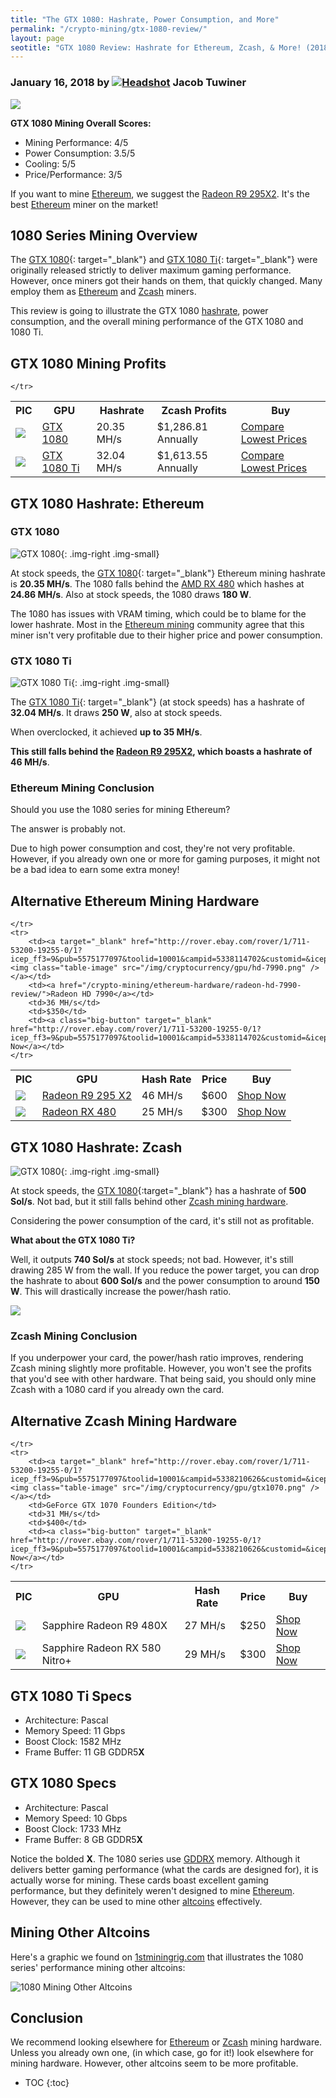```yaml
---
title: "The GTX 1080: Hashrate, Power Consumption, and More" 
permalink: "/crypto-mining/gtx-1080-review/"
layout: page
seotitle: "GTX 1080 Review: Hashrate for Ethereum, Zcash, & More! (2018)" 
---
```

<h3 class="page-subtitle">
	January 16, 2018 by 
	<a href="/about/"><img src="/img/profile/close.jpg" class="circle" alt="Headshot"></a>
	Jacob Tuwiner
</h3>

<a target="_blank" href="http://rover.ebay.com/rover/1/711-53200-19255-0/1?icep_ff3=9&pub=5575177097&toolid=10001&campid=5338234274&customid=&icep_uq=gtx+1080&icep_sellerId=&icep_ex_kw=&icep_sortBy=12&icep_catId=&icep_minPrice=&icep_maxPrice=&ipn=psmain&icep_vectorid=229466&kwid=902099&mtid=824&kw=lg"><img class="img-middle" src="/img/cryptocurrency/gpu/gtx-1080.png" /></a>

**GTX 1080 Mining Overall Scores:**

* Mining Performance: 4/5
* Power Consumption: 3.5/5
* Cooling: 5/5
* Price/Performance: 3/5 

If you want to mine [Ethereum](/crypto-mining/ethereum-hardware/), we suggest the [Radeon R9 295X2](/crypto-mining/ethereum-hardware/r9-295-x2-review/). It's the best [Ethereum](/crypto-mining/ethereum-hardware/) miner on the market! 

## 1080 Series Mining Overview

The [GTX 1080](http://rover.ebay.com/rover/1/711-53200-19255-0/1?icep_ff3=9&pub=5575177097&toolid=10001&campid=5338234274&customid=&icep_uq=gtx+1080&icep_sellerId=&icep_ex_kw=&icep_sortBy=12&icep_catId=&icep_minPrice=&icep_maxPrice=&ipn=psmain&icep_vectorid=229466&kwid=902099&mtid=824&kw=lg){: target="_blank"} and [GTX 1080 Ti](http://rover.ebay.com/rover/1/711-53200-19255-0/1?icep_ff3=9&pub=5575177097&toolid=10001&campid=5338234274&customid=&icep_uq=gtx+1080+ti&icep_sellerId=&icep_ex_kw=&icep_sortBy=12&icep_catId=&icep_minPrice=&icep_maxPrice=&ipn=psmain&icep_vectorid=229466&kwid=902099&mtid=824&kw=lg){: target="_blank"} were originally released strictly to deliver maximum gaming performance. However, once miners got their hands on them, that quickly changed. Many employ them as [Ethereum](/crypto-mining/ethereum-hardware/) and [Zcash](/crypto-mining/zcash-hardware/) miners. 

This review is going to illustrate the GTX 1080 [hashrate](https://99bitcoins.com/what-is-bitcoin-hash/), power consumption, and the overall mining performance of the GTX 1080 and 1080 Ti. 

## GTX 1080 Mining Profits 

<table class="basic-table" align="center">
	<tr>
		<th>PIC</th>
		<th>GPU</th>
		<th>Hashrate</th>
		<th>Zcash Profits</th>
		<th>Buy</th>
	</tr>
	<tr>
		<td><a target="_blank" href="http://rover.ebay.com/rover/1/711-53200-19255-0/1?icep_ff3=9&pub=5575177097&toolid=10001&campid=5338234274&customid=&icep_uq=gtx+1080&icep_sellerId=&icep_ex_kw=&icep_sortBy=12&icep_catId=&icep_minPrice=&icep_maxPrice=&ipn=psmain&icep_vectorid=229466&kwid=902099&mtid=824&kw=lg"><img class="table-image" src="/img/cryptocurrency/gpu/gtx-1080.png" /></a></td>
		<td><a target="_blank" href="http://rover.ebay.com/rover/1/711-53200-19255-0/1?icep_ff3=9&pub=5575177097&toolid=10001&campid=5338234274&customid=&icep_uq=gtx+1080&icep_sellerId=&icep_ex_kw=&icep_sortBy=12&icep_catId=&icep_minPrice=&icep_maxPrice=&ipn=psmain&icep_vectorid=229466&kwid=902099&mtid=824&kw=lg">GTX 1080</a></td>
		<td>20.35 MH/s</td>
		<td>$1,286.81 Annually</td>
		<td><a target="_blank" class="big-button" href="http://rover.ebay.com/rover/1/711-53200-19255-0/1?icep_ff3=9&pub=5575177097&toolid=10001&campid=5338234274&customid=&icep_uq=gtx+1080&icep_sellerId=&icep_ex_kw=&icep_sortBy=12&icep_catId=&icep_minPrice=&icep_maxPrice=&ipn=psmain&icep_vectorid=229466&kwid=902099&mtid=824&kw=lg">Compare Lowest Prices</a></td>
	</tr>
	<tr>
		<td><a target="_blank" href="http://rover.ebay.com/rover/1/711-53200-19255-0/1?icep_ff3=9&pub=5575177097&toolid=10001&campid=5338234274&customid=&icep_uq=gtx+1080+ti&icep_sellerId=&icep_ex_kw=&icep_sortBy=12&icep_catId=&icep_minPrice=&icep_maxPrice=&ipn=psmain&icep_vectorid=229466&kwid=902099&mtid=824&kw=lg"><img class="table-image" src="/img/cryptocurrency/gpu/gtx-1080ti.png" /></a></td>
		<td><a target="_blank" href="http://rover.ebay.com/rover/1/711-53200-19255-0/1?icep_ff3=9&pub=5575177097&toolid=10001&campid=5338234274&customid=&icep_uq=gtx+1080+ti&icep_sellerId=&icep_ex_kw=&icep_sortBy=12&icep_catId=&icep_minPrice=&icep_maxPrice=&ipn=psmain&icep_vectorid=229466&kwid=902099&mtid=824&kw=lg">GTX 1080 Ti</a></td>
		<td>32.04 MH/s</td>
		<td>$1,613.55 Annually</td>
		<td><a target="_blank" class="big-button" href="http://rover.ebay.com/rover/1/711-53200-19255-0/1?icep_ff3=9&pub=5575177097&toolid=10001&campid=5338234274&customid=&icep_uq=gtx+1080+ti&icep_sellerId=&icep_ex_kw=&icep_sortBy=12&icep_catId=&icep_minPrice=&icep_maxPrice=&ipn=psmain&icep_vectorid=229466&kwid=902099&mtid=824&kw=lg">Compare Lowest Prices</a></td>
		
	</tr>
</table> 

## GTX 1080 Hashrate: Ethereum

### GTX 1080 
![GTX 1080](/img/cryptocurrency/gpu/gtx-1080.png){: .img-right .img-small}

At stock speeds, the [GTX 1080](http://rover.ebay.com/rover/1/711-53200-19255-0/1?icep_ff3=9&pub=5575177097&toolid=10001&campid=5338234274&customid=&icep_uq=gtx+1080&icep_sellerId=&icep_ex_kw=&icep_sortBy=12&icep_catId=&icep_minPrice=&icep_maxPrice=&ipn=psmain&icep_vectorid=229466&kwid=902099&mtid=824&kw=lg){: target="_blank"} Ethereum mining hashrate is **20.35 MH/s**. The 1080 falls behind the [AMD RX 480](/crypto-mining/ethereum-hardware/radeon-rx-480-review/) which hashes at **24.86 MH/s**. Also at stock speeds, the 1080 draws **180 W**.

The 1080 has issues with VRAM timing, which could be to blame for the lower hashrate. Most in the [Ethereum mining](/crypto-mining/ethereum-hardware/) community agree that this miner isn't very profitable due to their higher price and power consumption. 

### GTX 1080 Ti
![GTX 1080 Ti](/img/cryptocurrency/gpu/gtx-1080ti.png){: .img-right .img-small}

The [GTX 1080 Ti](http://rover.ebay.com/rover/1/711-53200-19255-0/1?icep_ff3=9&pub=5575177097&toolid=10001&campid=5338234274&customid=&icep_uq=gtx+1080+ti&icep_sellerId=&icep_ex_kw=&icep_sortBy=12&icep_catId=&icep_minPrice=&icep_maxPrice=&ipn=psmain&icep_vectorid=229466&kwid=902099&mtid=824&kw=lg){: target="_blank"} (at stock speeds) has a hashrate of **32.04 MH/s**. It draws **250 W**, also at stock speeds. 

When overclocked, it achieved **up to 35 MH/s**. 

**This still falls behind the [Radeon R9 295X2](/crypto-mining/ethereum-hardware/r9-295-x2-review/), which boasts a hashrate of 46 MH/s**. 

### Ethereum Mining Conclusion 

Should you use the 1080 series for mining Ethereum? 

The answer is probably not. 

Due to high power consumption and cost, they're not very profitable. However, if you already own one or more for gaming purposes, it might not be a bad idea to earn some extra money! 

## Alternative Ethereum Mining Hardware 

<table class="basic-table" align="center">
	<tr>
		<th>PIC</th>
		<th>GPU</th>
		<th>Hash Rate</th>
		<th>Price</th>
		<th>Buy</th>
	</tr>
	<tr>
		<td><a href="/crypto-mining/ethereum-hardware/r9-295-x2-review/"><img class="table-image" src="/img/cryptocurrency/gpu/r9-295-x2.png" /></a></td>
		<td><a href="/crypto-mining/ethereum-hardware/r9-295-x2-review/">Radeon R9 295 X2</a></td>
		<td>46 MH/s</td>
		<td>$600</td>
		<td><a class="big-button" target="_blank" href="http://rover.ebay.com/rover/1/711-53200-19255-0/1?icep_ff3=9&pub=5575177097&toolid=10001&campid=5338114702&customid=&icep_uq=radeon+r9+295x2&icep_sellerId=&icep_ex_kw=&icep_sortBy=12&icep_catId=&icep_minPrice=&icep_maxPrice=&ipn=psmain&icep_vectorid=229466&kwid=902099&mtid=824&kw=lg">Shop Now</a></td>
	</tr>
	<tr>
		<td><a target="_blank" href="http://rover.ebay.com/rover/1/711-53200-19255-0/1?icep_ff3=9&pub=5575177097&toolid=10001&campid=5338114702&customid=&icep_uq=radeon+rx+480&icep_sellerId=&icep_ex_kw=&icep_sortBy=12&icep_catId=&icep_minPrice=&icep_maxPrice=&ipn=psmain&icep_vectorid=229466&kwid=902099&mtid=824&kw=lg"><img class="table-image" src="/img/cryptocurrency/gpu/rx-480-8gb.png" /></a></td>
		<td><a href="/crypto-mining/ethereum-hardware/radeon-rx-480-review/">Radeon RX 480</a></td>
		<td>25 MH/s</td>
		<td>$300</td>
		<td><a class="big-button" target="_blank" href="http://rover.ebay.com/rover/1/711-53200-19255-0/1?icep_ff3=9&pub=5575177097&toolid=10001&campid=5338114702&customid=&icep_uq=radeon+rx+480&icep_sellerId=&icep_ex_kw=&icep_sortBy=12&icep_catId=&icep_minPrice=&icep_maxPrice=&ipn=psmain&icep_vectorid=229466&kwid=902099&mtid=824&kw=lg">Shop Now</a></td>
		
	</tr>
	<tr>
		<td><a target="_blank" href="http://rover.ebay.com/rover/1/711-53200-19255-0/1?icep_ff3=9&pub=5575177097&toolid=10001&campid=5338114702&customid=&icep_uq=radeon+hd+7990&icep_sellerId=&icep_ex_kw=&icep_sortBy=12&icep_catId=&icep_minPrice=&icep_maxPrice=&ipn=psmain&icep_vectorid=229466&kwid=902099&mtid=824&kw=lg"><img class="table-image" src="/img/cryptocurrency/gpu/hd-7990.png" /></a></td>
		<td><a href="/crypto-mining/ethereum-hardware/radeon-hd-7990-review/">Radeon HD 7990</a></td>
		<td>36 MH/s</td>
		<td>$350</td>
		<td><a class="big-button" target="_blank" href="http://rover.ebay.com/rover/1/711-53200-19255-0/1?icep_ff3=9&pub=5575177097&toolid=10001&campid=5338114702&customid=&icep_uq=radeon+hd+7990&icep_sellerId=&icep_ex_kw=&icep_sortBy=12&icep_catId=&icep_minPrice=&icep_maxPrice=&ipn=psmain&icep_vectorid=229466&kwid=902099&mtid=824&kw=lg">Shop Now</a></td>
	</tr>
</table> 

## GTX 1080 Hashrate: Zcash
![GTX 1080](/img/cryptocurrency/gpu/gtx-1080.png){: .img-right .img-small}

At stock speeds, the [GTX 1080](http://rover.ebay.com/rover/1/711-53200-19255-0/1?icep_ff3=9&pub=5575177097&toolid=10001&campid=5338234274&customid=&icep_uq=gtx+1080&icep_sellerId=&icep_ex_kw=&icep_sortBy=12&icep_catId=&icep_minPrice=&icep_maxPrice=&ipn=psmain&icep_vectorid=229466&kwid=902099&mtid=824&kw=lg){:target="_blank"} has a hashrate of **500 Sol/s**. Not bad, but it still falls behind other [Zcash mining hardware](/crypto-mining/zcash-hardware/). 

Considering the power consumption of the card, it's still not as profitable. 

**What about the GTX 1080 Ti?** 

Well, it outputs **740 Sol/s** at stock speeds; not bad. However, it's still drawing 285 W from the wall. If you reduce the power target, you can drop the hashrate to about **600 Sol/s** and the power consumption to around **150 W**. This will drastically increase the power/hash ratio. 

<a target="_blank" href="https://www.cryptocompare.com/mining/calculator/zec?HashingPower=740&HashingUnit=H%2Fs&PowerConsumption=285&CostPerkWh=0.12"><img src="/img/cryptocurrency/1080ti-zcash.png" /></a>

### Zcash Mining Conclusion

If you underpower your card, the power/hash ratio improves, rendering Zcash mining slightly more profitable. However, you won't see the profits that you'd see with other hardware. That being said, you should only mine Zcash with a 1080 card if you already own the card.  

## Alternative Zcash Mining Hardware 

<table class="basic-table" align="center">
	<tr>
		<th>PIC</th>
		<th>GPU</th>
		<th>Hash Rate</th>
		<th>Price</th>
		<th>Buy</th>
	</tr>
	<tr>
		<td><img class="table-image" src="/img/cryptocurrency/gpu/rx480.jpg" /></td>
		<td>Sapphire Radeon R9 480X</td>
		<td>27 MH/s</td>
		<td>$250</td>
		<td><a class="big-button" target="_blank" href="http://rover.ebay.com/rover/1/711-53200-19255-0/1?icep_ff3=9&pub=5575177097&toolid=10001&campid=5338210626&customid=&icep_uq=RX+480&icep_sellerId=&icep_ex_kw=&icep_sortBy=12&icep_catId=&icep_minPrice=&icep_maxPrice=&ipn=psmain&icep_vectorid=229466&kwid=902099&mtid=824&kw=lg">Shop Now</a></td>
	</tr>
	<tr>
		<td><a target="_blank" href="http://rover.ebay.com/rover/1/711-53200-19255-0/1?icep_ff3=9&pub=5575177097&toolid=10001&campid=5338210626&customid=&icep_uq=Sapphire+Radeon+RX+580+Nitro%2B&icep_sellerId=&icep_ex_kw=&icep_sortBy=12&icep_catId=&icep_minPrice=&icep_maxPrice=&ipn=psmain&icep_vectorid=229466&kwid=902099&mtid=824&kw=lg"><img class="table-image" src="/img/cryptocurrency/gpu/rx-580-nitro.jpg" /></a></td>
		<td>Sapphire Radeon RX 580 Nitro+</td>
		<td>29 MH/s</td>
		<td>$300</td>
		<td><a class="big-button" target="_blank" href="http://rover.ebay.com/rover/1/711-53200-19255-0/1?icep_ff3=9&pub=5575177097&toolid=10001&campid=5338210626&customid=&icep_uq=Sapphire+Radeon+RX+580+Nitro%2B&icep_sellerId=&icep_ex_kw=&icep_sortBy=12&icep_catId=&icep_minPrice=&icep_maxPrice=&ipn=psmain&icep_vectorid=229466&kwid=902099&mtid=824&kw=lg">Shop Now</a></td>
		
	</tr>
	<tr>
		<td><a target="_blank" href="http://rover.ebay.com/rover/1/711-53200-19255-0/1?icep_ff3=9&pub=5575177097&toolid=10001&campid=5338210626&customid=&icep_uq=NVIDIA+GeForce+GTX+1070+Founders+Edition&icep_sellerId=&icep_ex_kw=&icep_sortBy=12&icep_catId=&icep_minPrice=&icep_maxPrice=&ipn=psmain&icep_vectorid=229466&kwid=902099&mtid=824&kw=lg"><img class="table-image" src="/img/cryptocurrency/gpu/gtx1070.png" /></a></td>
		<td>GeForce GTX 1070 Founders Edition</td>
		<td>31 MH/s</td>
		<td>$400</td>
		<td><a class="big-button" target="_blank" href="http://rover.ebay.com/rover/1/711-53200-19255-0/1?icep_ff3=9&pub=5575177097&toolid=10001&campid=5338210626&customid=&icep_uq=NVIDIA+GeForce+GTX+1070+Founders+Edition&icep_sellerId=&icep_ex_kw=&icep_sortBy=12&icep_catId=&icep_minPrice=&icep_maxPrice=&ipn=psmain&icep_vectorid=229466&kwid=902099&mtid=824&kw=lg">Shop Now</a></td>
	</tr>
</table>

## GTX 1080 Ti Specs

* Architecture: Pascal
* Memory Speed: 11 Gbps
* Boost Clock: 1582 MHz
* Frame Buffer: 11 GB GDDR5**X**

## GTX 1080 Specs

* Architecture: Pascal
* Memory Speed: 10 Gbps
* Boost Clock: 1733 MHz
* Frame Buffer: 8 GB GDDR5**X** 

Notice the bolded **X**. The 1080 series use [GDDRX](https://www.quora.com/What-is-the-difference-between-GDDR-and-DDR-memory) memory. Although it delivers better gaming performance (what the cards are designed for), it is actually worse for mining. These cards boast excellent gaming performance, but they definitely weren't designed to mine [Ethereum](/crypto-mining/ethereum-hardware/). However, they can be used to mine other <a href="#mining-other-altcoins">altcoins</a> effectively.

## Mining Other Altcoins 

Here's a graphic we found on [1stminingrig.com](http://1stminingrig.com) that illustrates the 1080 series' performance mining other altcoins:

![1080 Mining Other Altcoins](/img/cryptocurrency/1080-altcoins.jpg)

## Conclusion

We recommend looking elsewhere for [Ethereum](/crypto-mining/ethereum-hardware/) or [Zcash](/crypto-mining/zcash-hardware/) mining hardware. Unless you already own one, (in which case, go for it!) look elsewhere for mining hardware. However, other altcoins seem to be more profitable. 

* TOC
{:toc}
